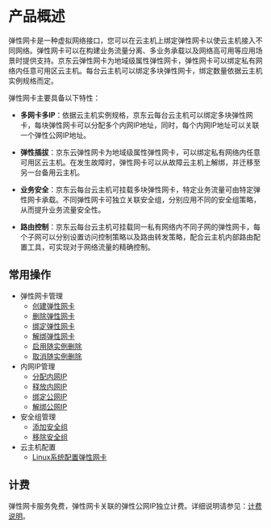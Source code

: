 # 产品概述

弹性网卡是一种虚拟网络接口，您可以在云主机上绑定弹性网卡以使云主机接入不同网络。弹性网卡可以在构建业务流量分离、多业务承载以及网络高可用等应用场景时提供支持。京东云弹性网卡为地域级属性弹性网卡，弹性网卡可以绑定私有网络内任意可用区云主机。每台云主机可以绑定多块弹性网卡，绑定数量依据云主机实例规格而定。

弹性网卡主要具备以下特性：

* **多网卡多IP**：依据云主机实例规格，京东云每台云主机可以绑定多块弹性网卡，每块弹性网卡可以分配多个内网IP地址，同时，每个内网IP地址可以关联一个弹性公网IP地址。

* **弹性插拔**：京东云弹性网卡为地域级属性弹性网卡，可以绑定私有网络内任意可用区云主机。在发生故障时，弹性网卡可以从故障云主机上解绑，并迁移至另一台备用云主机。

* **业务安全**：京东云每台云主机可挂载多块弹性网卡，特定业务流量可由特定弹性网卡承载。不同弹性网卡可独立关联安全组，分别应用不同的安全组策略，从而提升业务流量安全性。

* **路由控制**：京东云每台云主机可挂载同一私有网络内不同子网的弹性网卡，每个子网可以分别设置访问控制策略以及路由转发策略，配合云主机内部路由配置工具，可实现对于网络流量的精确控制。

## 常用操作

- 弹性网卡管理
	- [创建弹性网卡](../Operation-Guide/Elastic-Network-Interface-Management/Create-Elastic-Network-Interface.md)
	- [删除弹性网卡](../Operation-Guide/Elastic-Network-Interface-Management/Delete-Elastic-Network-Interface.md)
	- [绑定弹性网卡](../Operation-Guide/Elastic-Network-Interface-Management/Associate-Elastic-Network-Interface.md)
	- [解绑弹性网卡](../Operation-Guide/Elastic-Network-Interface-Management/Disassociate-Elastic-Network-Interface.md)
	- [启用随实例删除](../Operation-Guide/Elastic-Network-Interface-Management/Enable-Delete-with-VM.md)
	- [取消随实例删除](../Operation-Guide/Elastic-Network-Interface-Management/Disable-Delete-with-VM.md)
- 内网IP管理
	- [分配内网IP](../Operation-Guide/Private-IP-Management/Assign-Secondary-IP.md)
	- [释放内网IP](../Operation-Guide/Private-IP-Management/Unassign-Secondary-IP.md)
	- [绑定公网IP](../Operation-Guide/Private-IP-Management/Associate-Elastic-IP.md)
	- [解绑公网IP](../Operation-Guide/Private-IP-Management/Disassociate-Elastic-IP.md)
- 安全组管理
	- [添加安全组](../Operation-Guide/Security-Group-Management/Associate-Security-Group.md)
	- [移除安全组](../Operation-Guide/Security-Group-Management/Disassociate-Security-Group.md)
- 云主机配置
	- [Linux系统配置弹性网卡](https://docs.jdcloud.com/cn/elastic-network-interface/linux-permanent-configuration)

## 计费
弹性网卡服务免费，弹性网卡关联的弹性公网IP独立计费。详细说明请参见：[计费说明](../Pricing/Billing-Overview.md)。
